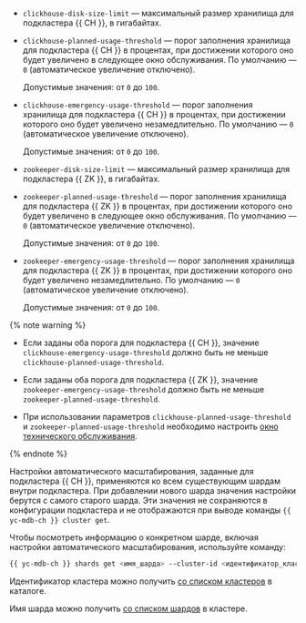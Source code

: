 * `clickhouse-disk-size-limit` — максимальный размер хранилища для подкластера {{ CH }}, в гигабайтах.

* `clickhouse-planned-usage-threshold` — порог заполнения хранилища для подкластера {{ CH }} в процентах, при достижении которого оно будет увеличено в следующее окно обслуживания. По умолчанию — `0` (автоматическое увеличение отключено).
           
  Допустимые значения: от `0` до `100`.
         
* `clickhouse-emergency-usage-threshold` — порог заполнения хранилища для подкластера {{ CH }} в процентах, при достижении которого оно будет увеличено незамедлительно. По умолчанию — `0` (автоматическое увеличение отключено).
           
  Допустимые значения: от `0` до `100`.

* `zookeeper-disk-size-limit` — максимальный размер хранилища для подкластера {{ ZK }}, в гигабайтах.

* `zookeeper-planned-usage-threshold` — порог заполнения хранилища для подкластера {{ ZK }} в процентах, при достижении которого оно будет увеличено в следующее окно обслуживания. По умолчанию — `0` (автоматическое увеличение отключено).
           
  Допустимые значения: от `0` до `100`.

* `zookeeper-emergency-usage-threshold` — порог заполнения хранилища для подкластера {{ ZK }} в процентах, при достижении которого оно будет увеличено незамедлительно. По умолчанию — `0` (автоматическое увеличение отключено).

  Допустимые значения: от `0` до `100`.

{% note warning %}
         
* Если заданы оба порога для подкластера {{ CH }}, значение `clickhouse-emergency-usage-threshold` должно быть не меньше `clickhouse-planned-usage-threshold`.

* Если заданы оба порога для подкластера {{ ZK }}, значение `zookeeper-emergency-usage-threshold` должно быть не меньше `zookeeper-planned-usage-threshold`.

* При использовании параметров `clickhouse-planned-usage-threshold` и `zookeeper-planned-usage-threshold` необходимо настроить [окно технического обслуживания](../../../managed-clickhouse/concepts/maintenance.md).

{% endnote %}

Настройки автоматического масштабирования, заданные для подкластера {{ CH }}, применяются ко всем существующим шардам внутри подкластера. При добавлении нового шарда значения настройки берутся с самого старого шарда. Эти значения не сохраняются в конфигурации подкластера и не отображаются при выводе команды `{{ yc-mdb-ch }} cluster get`. 
         
Чтобы посмотреть информацию о конкретном шарде, включая настройки автоматического масштабирования, используйте команду: 
         
```bash
{{ yc-mdb-ch }} shards get <имя_шарда> --cluster-id <идентификатор_кластера>
```
Идентификатор кластера можно получить [со списком кластеров](../../../managed-clickhouse/operations/cluster-list.md#list-clusters) в каталоге.

Имя шарда можно получить [со списком шардов](../../../managed-clickhouse/operations/shards.md#list-shards) в кластере.